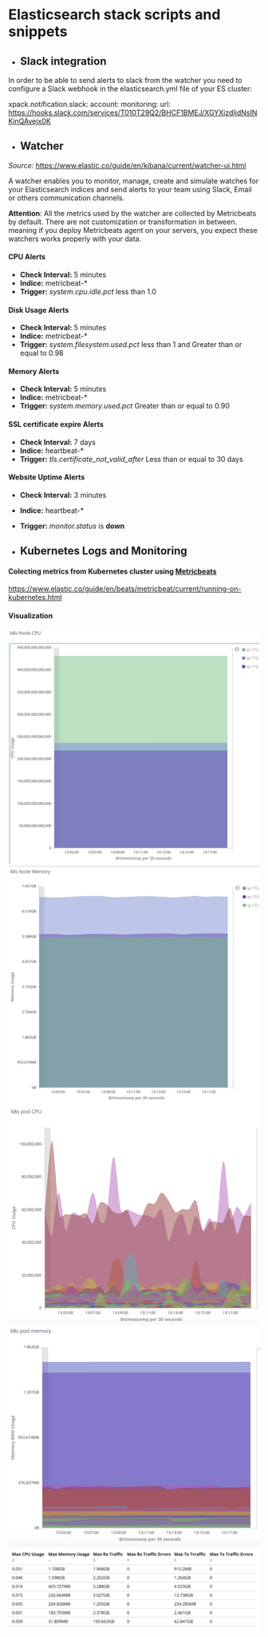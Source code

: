 
# Elasticsearch stack scripts and snippets


- ## Slack integration
In order to be able to send alerts to slack from the watcher you need to configure a Slack webhook in the elasticsearch.yml file of your ES cluster:


 xpack.notification.slack:
   account:
     monitoring:
       url: https://hooks.slack.com/services/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K



- ## Watcher

*Source:* https://www.elastic.co/guide/en/kibana/current/watcher-ui.html

A watcher enables you to monitor, manage, create and simulate watches for your Elasticsearch indices and send alerts to your team using Slack, Email or others communication channels.

**Attention**: All the metrics used by the watcher are collected by Metricbeats by default. There are not customization or transformation in between. meaning if you deploy Metricbeats agent on your servers, you expect these watchers works properly with your data.



#### CPU Alerts
- **Check Interval:** 5 minutes
- **Indice:** metricbeat-*
- **Trigger:** *system.cpu.idle.pct* less than 1.0

#### Disk  Usage Alerts
- **Check Interval:** 5 minutes
- **Indice:** metricbeat-*
- **Trigger:** *system.filesystem.used.pct* less than 1 and Greater than or equal to 0.98

#### Memory Alerts
- **Check Interval:** 5 minutes
- **Indice:** metricbeat-*
- **Trigger:** *system.memory.used.pct* Greater than or equal to 0.90

#### SSL certificate expire Alerts
- **Check Interval:** 7 days
- **Indice:** heartbeat-*
- **Trigger:** *tls.certificate_not_valid_after* Less than or equal to 30 days

#### Website Uptime Alerts
- **Check Interval:** 3 minutes
- **Indice:** heartbeat-*
- **Trigger:**  *monitor.status* is **down**


- ## Kubernetes Logs and Monitoring

#### Colecting metrics from Kubernetes cluster using [Metricbeats](https://www.elastic.co/es/products/beats/metricbeat "Metricbeats")

https://www.elastic.co/guide/en/beats/metricbeat/current/running-on-kubernetes.html
#### Visualization

![K8s Nodes CPU](https://github.com/albertollamaso/elk/blob/master/images/nodescpu.png)
![K8s Nodes Memory](https://github.com/albertollamaso/elk/blob/master/images/nodesmemory.png)
![K8s Pods CPU](https://github.com/albertollamaso/elk/blob/master/images/podscpu.png)
![K8s Pods Memory](https://github.com/albertollamaso/elk/blob/master/images/podsmemory.png)
![K8s Resource Usage Table](https://github.com/albertollamaso/elk/blob/master/images/resourceusage.png)